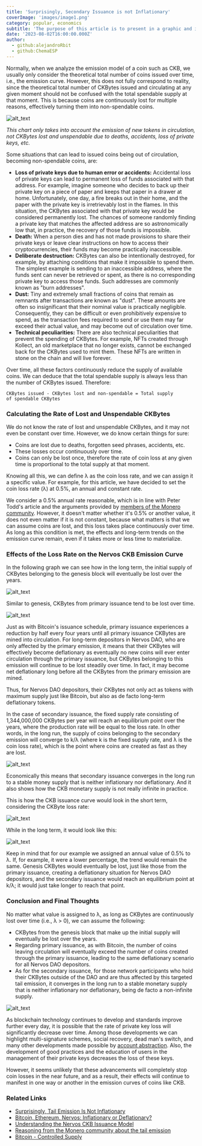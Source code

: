 ```yaml
---
title: 'Surprisingly, Secondary Issuance is not Inflationary'
coverImage: 'images/image1.png'
category: popular, economics
subtitle: 'The purpose of this article is to present in a graphic and intuitive way the approach outlined by Peter Todd, Bitcoin Core developer, in his article entitled [Surprisingly, tail emission is not inflationary](https://petertodd.org/2022/surprisingly-tail-emission-is-not-inflationary). To illustrate this, we will use the CKB issuance model as an example, providing the community with a complementary perspective that allows a more complete understanding of the article [Understanding the Nervos CKB Issuance Model](https://www.nervos.org/knowledge-base/understanding_nervos_ckb_issuance_model).'
date: '2023-08-02T16:00:00.000Z'
author: 
  - github:alejandroRbit
  - github:ChemaESP
---
```



Normally, when we analyze the emission model of a coin such as CKB, we usually only consider the theoretical total number of coins issued over time, i.e., the emission curve. However, this does not fully correspond to reality, since the theoretical total number of CKBytes issued and circulating at any given moment should not be confused with the total spendable supply at that moment. This is because coins are continuously lost for multiple reasons, effectively turning them into non-spendable coins.

![alt_text](images/image2.png 'image_tooltip')

_This chart only takes into account the emission of new tokens in circulation, not CKBytes lost and unspendable due to deaths, accidents, loss of private keys, etc._

Some situations that can lead to issued coins being out of circulation, becoming non-spendable coins, are:

* **Loss of private keys due to human error or accidents:** Accidental loss of private keys can lead to permanent loss of funds associated with that address. For example, imagine someone who decides to back up their private key on a piece of paper and keeps that paper in a drawer at home. Unfortunately, one day, a fire breaks out in their home, and the paper with the private key is irretrievably lost in the flames. In this situation, the CKBytes associated with that private key would be considered permanently lost. The chances of someone randomly finding a private key that matches the affected address are so astronomically low that, in practice, the recovery of those funds is impossible.
* **Death:** When a person dies and has not made provisions to share their private keys or leave clear instructions on how to access their cryptocurrencies, their funds may become practically inaccessible.
* **Deliberate destruction:** CKBytes can also be intentionally destroyed, for example, by attaching conditions that make it impossible to spend them. The simplest example is sending to an inaccessible address, where the funds sent can never be retrieved or spent, as there is no corresponding private key to access those funds. Such addresses are commonly known as "burn addresses".
* **Dust:** Tiny and extremely small fractions of coins that remain as remnants after transactions are known as "dust". These amounts are often so insignificant that their nominal value is practically negligible. Consequently, they can be difficult or even prohibitively expensive to spend, as the transaction fees required to send or use them may far exceed their actual value, and may become out of circulation over time.
* **Technical peculiarities:** There are also technical peculiarities that prevent the spending of CKBytes. For example, NFTs created through Kollect, an old marketplace that no longer exists, cannot be exchanged back for the CKBytes used to mint them. These NFTs are written in stone on the chain and will live forever.

Over time, all these factors continuously reduce the supply of available coins. We can deduce that the total spendable supply is always less than the number of CKBytes issued. Therefore:

<code>CKBytes issued - CKBytes lost and non-spendable = Total supply of spendable CKBytes</code>

### Calculating the Rate of Lost and Unspendable CKBytes

We do not know the rate of lost and unspendable CKBytes, and it may not even be constant over time. However, we do know certain things for sure:

* Coins are lost due to deaths, forgotten seed phrases, accidents, etc.
* These losses occur continuously over time.
* Coins can only be lost once, therefore the rate of coin loss at any given time is proportional to the total supply at that moment.

Knowing all this, we can define λ as the coin loss rate, and we can assign it a specific value. For example, for this article, we have decided to set the coin loss rate (λ) at 0.5%, an annual and constant rate.

We consider a 0.5% annual rate reasonable, which is in line with Peter Todd's article and the arguments provided by [members of the Monero community](https://www.reddit.com/r/Monero/comments/4z0azk/comment/d6sixyi/). However, it doesn't matter whether it's 0.5% or another value, it does not even matter if it is not constant, because what matters is that we can assume coins are lost, and this loss takes place continuously over time. As long as this condition is met, the effects and long-term trends on the emission curve remain, even if it takes more or less time to materialize.

### Effects of the Loss Rate on the Nervos CKB Emission Curve 

In the following graph we can see how in the long term, the initial supply of CKBytes belonging to the genesis block will eventually be lost over the years.

![alt_text](images/image3.png 'image_tooltip')

Similar to genesis, CKBytes from primary issuance tend to be lost over time.

![alt_text](images/image4.png 'image_tooltip')

Just as with Bitcoin's issuance schedule, primary issuance experiences a reduction by half every four years until all primary issuance CKBytes are mined into circulation. For long-term depositors in Nervos DAO, who are only affected by the primary emission, it means that their CKBytes will effectively become deflationary as eventually no new coins will ever enter circulation through the primary issuance, but CKBytes belonging to this emission will continue to be lost steadily over time. In fact, it may become net deflationary long before all the CKBytes from the primary emission are mined.

Thus, for Nervos DAO depositors, their CKBytes not only act as tokens with maximum supply just like Bitcoin, but also as de facto long-term deflationary tokens.

In the case of secondary issuance, the fixed supply rate consisting of 1,344,000,000 CKBytes per year will reach an equilibrium point over the years, where the production rate will be equal to the loss rate. In other words, in the long run, the supply of coins belonging to the secondary emission will converge to k/λ (where k is the fixed supply rate, and λ is the coin loss rate), which is the point where coins are created as fast as they are lost.

![alt_text](images/image5.png 'image_tooltip')

Economically this means that secondary issuance converges in the long run to a stable money supply that is neither inflationary nor deflationary. And it also shows how the CKB monetary supply is not really infinite in practice.

This is how the CKB issuance curve would look in the short term, considering the CKByte loss rate:

![alt_text](images/image6.png 'image_tooltip')

While in the long term, it would look like this:

![alt_text](images/image7.png 'image_tooltip')

Keep in mind that for our example we assigned an annual value of 0.5% to λ. If, for example, it were a lower percentage, the trend would remain the same. Genesis CKBytes would eventually be lost, just like those from the primary issuance, creating a deflationary situation for Nervos DAO depositors, and the secondary issuance would reach an equilibrium point at k/λ;  it would just take longer to reach that point.

### Conclusion and Final Thoughts

No matter what value is assigned to λ, as long as CKBytes are continuously lost over time (i.e., λ > 0), we can assume the following:

* CKBytes from the genesis block that make up the initial supply will eventually be lost over the years.
* Regarding primary issuance, as with Bitcoin, the number of coins leaving circulation will eventually exceed the number of coins created through the primary issuance, leading to the same deflationary scenario for all Nervos DAO depositors.
* As for the secondary issuance, for those network participants who hold their CKBytes outside of the DAO and are thus affected by this targeted tail emission, it converges in the long run to a stable monetary supply that is neither inflationary nor deflationary, being de facto a non-infinite supply.

![alt_text](images/image8.png 'image_tooltip')

As blockchain technology continues to develop and standards improve further every day, it is possible that the rate of private key loss will significantly decrease over time. Among those developments we can highlight multi-signature schemes, social recovery, dead man's switch, and many other developments made possible by [account abstraction](https://www.nervos.org/knowledge-base/account_abstraction_where_were_going). Also, the development of good practices and the education of users in the management of their private keys decreases the loss of these keys. 

However, it seems unlikely that these advancements will completely stop coin losses in the near future, and as a result, their effects will continue to manifest in one way or another in the emission curves of coins like CKB.


### Related Links

* [Surprisingly, Tail Emission Is Not Inflationary](https://petertodd.org/2022/surprisingly-tail-emission-is-not-inflationary)
* [Bitcoin, Ethereum, Nervos: Inflationary or Deflationary?](https://www.cryptowendyo.com/bitcoin-ethereum-nervos-inflationary-deflationary/)
* [Understanding the Nervos CKB Issuance Model](https://www.nervos.org/knowledge-base/understanding_nervos_ckb_issuance_model)
* [Reasoning from the Monero community about the tail emission](https://www.reddit.com/r/Monero/comments/4z0azk/comment/d6sixyi/)
* [Bitcoin - Controlled Supply](https://en.bitcoin.it/wiki/Controlled_supply)

